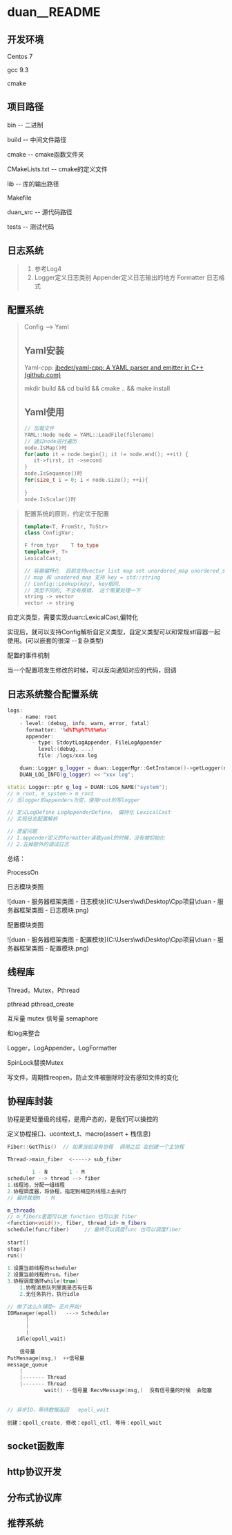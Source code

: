 # duan__README



## 开发环境

Centos 7

gcc 9.3

cmake 

## 项目路径

bin  -- 二进制

build -- 中间文件路径

cmake -- cmake函数文件夹

CMakeLists.txt -- cmake的定义文件

lib -- 库的输出路径

Makefile

duan_src -- 源代码路径

tests -- 测试代码

## 日志系统

> 1. 参考Log4
> 2. Logger定义日志类别  Appender定义日志输出的地方  Formatter 日志格式



## 配置系统

>Config --> Yaml
>
>## Yaml安装
>
>Yaml-cpp: [jbeder/yaml-cpp: A YAML parser and emitter in C++ (github.com)](https://github.com/jbeder/yaml-cpp)
>
>mkdir build && cd build && cmake .. && make install
>
>## Yaml使用
>
>```C++
>// 加载文件
>YAML::Node node = YAML::LoadFile(filename)
>// 通过node进行遍历
>node.IsMap()时
>for(auto it = node.begin(); it != node.end(); ++it) {
>    it->first, it ->second
>}
>node.IsSequence()时
>for(size_t i = 0; i < node.size(); ++i){
>    
>}
>node.IsScalar()时
>```

> 配置系统的原则，约定优于配置
>
> ```C++
> template<T, FromStr, ToStr>
> class ConfigVar;
> 
> F from_typr    T to_type
> template<F, T>
> LexicalCast;
> 
> // 容器偏特化  目前支持vector list map set unordered_map unordered_set
> // map 和 unodered_map 支持 key = std::string
> // Config::Lookup(key), key相同,
> // 类型不同的, 不会有报错， 这个需要处理一下
> string -> vector
> vector -> string
> ```

自定义类型，需要实现duan::LexicalCast,偏特化

实现后，就可以支持Config解析自定义类型，自定义类型可以和常规stl容器一起使用。(可以嵌套的很深  --复杂类型)

配置的事件机制

当一个配置项发生修改的时候，可以反向通知对应的代码，回调

## 日志系统整合配置系统

```C++
logs:
	- name: root
    - level: (debug, info, warn, error, fatal)
	  formatter: '%d%T%p%T%t%m%n'
      appender:
		- type: StdoytLogAppender, FileLogAppender
          level:(debug, ...)
		  file: /logs/xxx.log
```

```C++
	duan::Logger g_logger = duan::LoggerMgr::GetInstance()->getLogger(name);
	DUAN_LOG_INFO(g_logger) << "xxx log";
```



```C++
static Logger::ptr g_log = DUAN::LOG_NAME("system");    
// m_root, m_system-> m_root
// 当logger的appenders为空，使用root的写logger
```

```C++
// 定义LogDefine LogAppenderDefine， 偏特化 LexicalCast
// 实现日志配置解析
```

```C++
// 遗留问题
// 1.appender定义的formatter读取yaml的时候，没有被初始化
// 2.去掉额外的调试日志
```

总结：

ProcessOn

日志模块类图

![duan - 服务器框架类图 - 日志模块](C:\Users\wd\Desktop\Cpp项目\duan - 服务器框架类图 - 日志模块.png)

配置模块类图

![duan - 服务器框架类图 - 配置模块](C:\Users\wd\Desktop\Cpp项目\duan - 服务器框架类图 - 配置模块.png)

## 线程库

Thread，Mutex，Pthread

pthread pthread_create

互斥量 mutex 信号量 semaphore

和log来整合

Logger，LogAppender，LogFormatter

SpinLock替换Mutex

写文件，周期性reopen，防止文件被删除时没有感知文件的变化

##  协程库封装

协程是更轻量级的线程，是用户态的，是我们可以操控的

定义协程接口、ucontext_t、macro(assert + 栈信息)

```C++
Fiber::GetThis()  // 如果当前没有协程  调用之后 会创建一个主协程

Thread->main_fiber  <-----> sub_fiber
```

```C++
        1 - N       1 - M
scheduler --> thread --> fiber
1.线程池，分配一组线程
2.协程调度器，将协程，指定到相应的线程上去执行
// 最终就是N ： M

m_threads
// m_fibers里面可以放 function 也可以放 fiber
<function<void()>, fiber, thread_id> m_fibers
schedule(func/fiber)     // 最终可以调度func 也可以调度fiber
          
start()
stop()
run()
       
1.设置当前线程的scheduler
2.设置当前线程的run，fiber
3.协程调度循环while(true)
    1.协程消息队列里面是否有任务
    2.无任务执行，执行idle
```

```C++
// 做了这么久铺垫~ 正片开始!
IOManager(epoll)   ---> Scheduler
      |
      |
      |
   idle(epoll_wait)
    
    信号量
PutMessage(msg,)  ++信号量
message_queue
    |
    |------- Thread
    |------- Thread
    		wait() --信号量 RecvMessage(msg,)  没有信号量的时候  会阻塞
    
    
// 异步IO，等待数据返回   epoll_wait
    
创建：epoll_create, 修改：epoll_ctl, 等待：epoll_wait
```



## socket函数库



## http协议开发



## 分布式协议库



## 推荐系统



